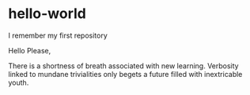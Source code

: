 # hello-world
I remember my first repository

Hello Please,

There is a shortness of breath associated with new learning. Verbosity linked to mundane trivialities only begets a future filled with inextricable youth.
